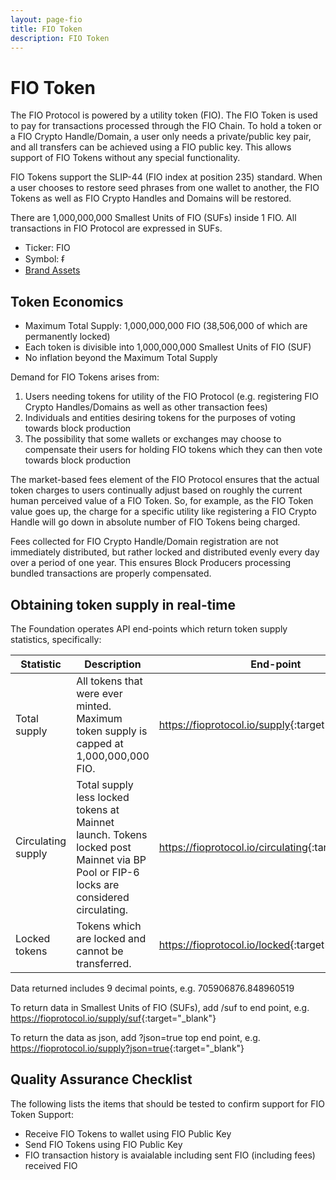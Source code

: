 ```yaml
---
layout: page-fio
title: FIO Token
description: FIO Token
---
```

# FIO Token

The FIO Protocol is powered by a utility token (FIO). The FIO Token is used to pay for transactions processed through the FIO Chain. To hold a token or a FIO Crypto Handle/Domain, a user only needs a private/public key pair, and all transfers can be achieved using a FIO public key. This allows support of FIO Tokens without any special functionality. 

FIO Tokens support the SLIP-44 (FIO index at position 235) standard. When a user chooses to restore seed phrases from one wallet to another, the FIO Tokens as well as FIO Crypto Handles and Domains will be restored. 

There are 1,000,000,000 Smallest Units of FIO (SUFs) inside 1 FIO. All transactions in FIO Protocol are expressed in SUFs.

* Ticker: FIO
* Symbol: ᵮ
* [Brand Assets](https://fioprotocol.io/brand-assets/)

## Token Economics

* Maximum Total Supply: 1,000,000,000 FIO (38,506,000 of which are permanently locked)
* Each token is divisible into 1,000,000,000 Smallest Units of FIO (SUF)
* No inflation beyond the Maximum Total Supply

Demand for FIO Tokens arises from: 

1. Users needing tokens for utility of the FIO Protocol (e.g. registering FIO Crypto Handles/Domains as well as other transaction fees) 
2. Individuals and entities desiring tokens for the purposes of voting towards block production
3. The possibility that some wallets or exchanges may choose to compensate their users for holding FIO tokens which they can then vote towards block production

The market-based fees element of the FIO Protocol ensures that the actual token charges to users continually adjust based on roughly the current human perceived value of a FIO Token. So, for example, as the FIO Token value goes up, the charge for a specific utility like registering a FIO Crypto Handle will go down in absolute number of FIO Tokens being charged.

Fees collected for FIO Crypto Handle/Domain registration are not immediately distributed, but rather locked and distributed evenly every day over a period of one year. This ensures Block Producers processing bundled transactions are properly compensated.

## Obtaining token supply in real-time

The Foundation operates API end-points which return token supply statistics, specifically:

|Statistic |Description |End-point|
|---|---|---|
|Total supply	|All tokens that were ever minted. Maximum token supply is capped at 1,000,000,000 FIO.	|<https://fioprotocol.io/supply>{:target="_blank"} |
|Circulating supply	|Total supply less locked tokens at Mainnet launch.	 Tokens locked post Mainnet via BP Pool or FIP-6 locks are considered circulating.|<https://fioprotocol.io/circulating>{:target="_blank"} |
|Locked tokens	|Tokens which are locked and cannot be transferred.	|<https://fioprotocol.io/locked>{:target="_blank"} |

Data returned includes 9 decimal points, e.g. 705906876.848960519

To return data in Smallest Units of FIO (SUFs), add /suf to end point, e.g. <https://fioprotocol.io/supply/suf>{:target="_blank"}

To return the data as json, add ?json=true top end point, e.g. <https://fioprotocol.io/supply?json=true>{:target="_blank"}
## Quality Assurance Checklist

The following lists the items that should be tested to confirm support for FIO Token Support:
-  Receive FIO Tokens to wallet using FIO Public Key
-  Send FIO Tokens using FIO Public Key
-  FIO transaction history is avaialable including sent FIO (including fees) received FIO